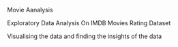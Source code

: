 Movie Aanalysis

Exploratory Data Analysis On IMDB Movies Rating Dataset

Visualising the data and finding the insights of the data
